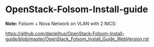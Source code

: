 OpenStack-Folsom-Install-guide
==============================


**Note:** Folsom + Nova Network on VLAN with 2 NICS:

https://github.com/danielitus/OpenStack-Folsom-Install-guide/blob/master/OpenStack_Folsom_Install_Guide_WebVersion.rst

